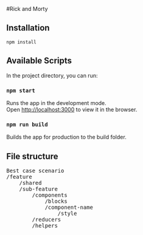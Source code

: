 #Rick and Morty

## Installation
    npm install

## Available Scripts

In the project directory, you can run:

### `npm start`

Runs the app in the development mode.<br />
Open [http://localhost:3000](http://localhost:3000) to view it in the browser.

### `npm run build`

Builds the app for production to the build folder.

## File structure
<pre>
Best case scenario
/feature
    /shared
    /sub-feature
        /components
            /blocks
            /component-name
                /style
        /reducers
        /helpers
</pre>